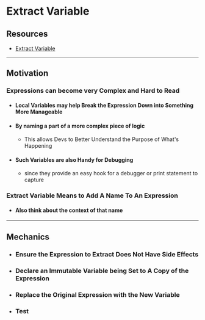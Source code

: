 # Extract Variable

## Resources

- [Extract Variable](https://memberservices.informit.com/my_account/webedition/9780135425664/html/extractvariable.html)


---
## Motivation

### Expressions can become very Complex and Hard to Read 

- #### Local Variables may help Break the Expression Down into Something More Manageable 

- #### By naming a part of a more complex piece of logic
  - This allows Devs to Better Understand the Purpose of What's Happening

- #### Such Variables are also Handy for Debugging 
  - since they provide an easy hook for a debugger or print statement to capture 

### Extract Variable Means to Add A Name To An Expression

- #### Also think about the context of that name


---
## Mechanics

- ### Ensure the Expression to Extract Does Not Have Side Effects

- ### Declare an Immutable Variable being Set to A Copy of the Expression

- ### Replace the Original Expression with the New Variable

- ### Test